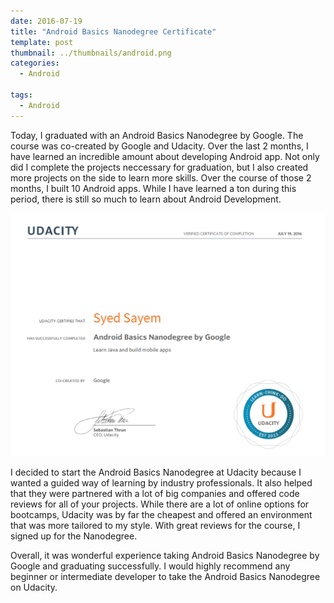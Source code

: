 ```yaml
---
date: 2016-07-19
title: "Android Basics Nanodegree Certificate"
template: post
thumbnail: ../thumbnails/android.png
categories:
  - Android

tags:
  - Android
---
```


Today, I graduated with an Android Basics Nanodegree by Google. The course was co-created by Google and Udacity. Over the last 2 months, I have learned an incredible amount about developing Android app. Not only did I complete the projects neccessary for graduation, but I also created more projects on the side to learn more skills. Over the course of those 2 months, I built 10 Android apps. While I have learned a ton during this period, there is still so much to learn about Android Development.

![first-screenshot][1]

[1]: ../images/android_basics_certificate.png

I decided to start the Android Basics Nanodegree at Udacity because I wanted a guided way of learning by industry professionals. It also helped that they were partnered with a lot of big companies and offered code reviews for all of your projects. While there are a lot of online options for bootcamps, Udacity was by far the cheapest and offered an environment that was more tailored to my style. With great reviews for the course, I signed up for the Nanodegree.

Overall, it was wonderful experience taking Android Basics Nanodegree by Google and graduating successfully. I would highly recommend any beginner or intermediate developer to take the Android Basics Nanodegree on Udacity.